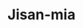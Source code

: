 ---
title: Jisan-mia
github: https://github.com/Jisan-mia
mode: dark
transition: 3s
archetype:
  - Little Bit of Everything
---